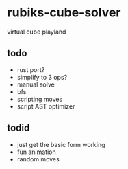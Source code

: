# rubiks-cube-solver

virtual cube playland

## todo

- rust port?
- simplify to 3 ops?
- manual solve
- bfs
- scripting moves
- script AST optimizer

## todid

- just get the basic form working
- fun animation
- random moves
